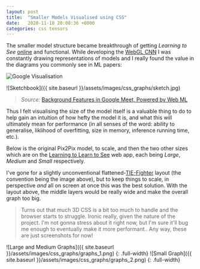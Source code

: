 ```yaml
---
layout: post
title:  "Smaller Models Visualised using CSS"
date:   2020-11-18 20:08:36 +0000
categories: css tensors
---
```


The smaller model structure became breakthrough of getting _Learning to See_ [online][lts] and functional. While developing the [WebGL CNN][webglcnn] I was constantly drawing representations of models and I really found the value in the diagrams you commonly see in ML papers:

![Google Visualisation](https://1.bp.blogspot.com/-sZkqU-oe8Tg/X5s7bLt_7fI/AAAAAAAAGwA/J4gINsbIQO4_ElyD5fMB25awZnFC5yeowCLcBGAsYHQ/s16000/image10%2B%25281%2529.jpg)

![Sketchbook]({{ site.baseurl }}/assets/images/css_graphs/sketch.jpg)

> _Source:_ [Background Features in Google Meet, Powered by Web ML](https://ai.googleblog.com/2020/10/background-features-in-google-meet.html)

Thus I felt visualising the size of the model itself is a valuable thing to do to help gain an intuition of how hefty the model it is, and what this will ultimately mean for performance (in all senses of the word: ability to generalise, liklihood of overfitting, size in memory, inference running time, etc.).

Below is the original Pix2Pix model, to scale, and then the two other sizes which are on the [Learning to Learn to See][lts] web app, each being _Large_, _Medium_ and _Small_ respectively.

I've gone for a slightly unconventional flattened-[TIE-Fighter](https://en.wikipedia.org/wiki/TIE_fighter) layout (the convention being the image above), but to keep things to scale, in perspective _and_ all on screen at once this was the best solution. With the layout above, the middle layers would be really wide and make the overall graph too big.

> Turns out that much 3D CSS is a bit too much to handle and the browser starts to struggle. Ironic really, given the nature of the project. I'm not gonna stress about it right now, but I'm sure it'll bug me enough to eventually make it more performant.. Any way, these are just screenshots for now!

![Large and Medium Graphs]({{ site.baseurl }}/assets/images/css_graphs/graphs_1.png)
{: .full-width}
![Small Graph]({{ site.baseurl }}/assets/images/css_graphs/graphs_2.png)
{: .full-width}

[lts]: https://learning-to-learn-to-see.netlify.app/
[webglcnn]: https://github.com/joshmurr/cci-webgl-cnn
